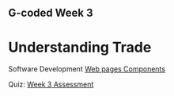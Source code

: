 ## G-coded Week 3

# Understanding Trade

Software Development
[Web pages Components](https://www.indeed.com/career-advice/career-development/parts-of-a-website)

Quiz:
[Week 3 Assessment](https://docs.google.com/forms/d/e/1FAIpQLSeuNyPBeEwEqSK_VRFa3t21ZD2a8nnEId9jHVl3JwkI9J0I6A/viewform?usp=sf_link)
